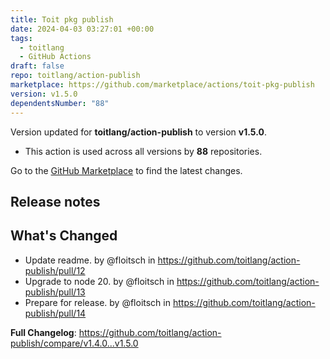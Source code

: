 ```yaml
---
title: Toit pkg publish
date: 2024-04-03 03:27:01 +00:00
tags:
  - toitlang
  - GitHub Actions
draft: false
repo: toitlang/action-publish
marketplace: https://github.com/marketplace/actions/toit-pkg-publish
version: v1.5.0
dependentsNumber: "88"
---
```



Version updated for **toitlang/action-publish** to version **v1.5.0**.
- This action is used across all versions by **88** repositories.

Go to the [GitHub Marketplace](https://github.com/marketplace/actions/toit-pkg-publish) to find the latest changes.

## Release notes

## What's Changed
* Update readme. by @floitsch in https://github.com/toitlang/action-publish/pull/12
* Upgrade to node 20. by @floitsch in https://github.com/toitlang/action-publish/pull/13
* Prepare for release. by @floitsch in https://github.com/toitlang/action-publish/pull/14


**Full Changelog**: https://github.com/toitlang/action-publish/compare/v1.4.0...v1.5.0
